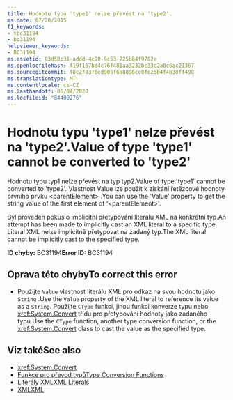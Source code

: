 ```yaml
---
title: Hodnotu typu 'type1' nelze převést na 'type2'.
ms.date: 07/20/2015
f1_keywords:
- vbc31194
- bc31194
helpviewer_keywords:
- BC31194
ms.assetid: 03d50c31-addd-4c90-9c53-725b84f9782e
ms.openlocfilehash: f19f157bd4c76f481aa3232bc33c2a0c6ac21367
ms.sourcegitcommit: f8c270376ed905f6a8896ce0fe25b4f4b38ff498
ms.translationtype: MT
ms.contentlocale: cs-CZ
ms.lasthandoff: 06/04/2020
ms.locfileid: "84400276"
---
```

# <a name="value-of-type-type1-cannot-be-converted-to-type2"></a><span data-ttu-id="52b92-102">Hodnotu typu 'type1' nelze převést na 'type2'.</span><span class="sxs-lookup"><span data-stu-id="52b92-102">Value of type 'type1' cannot be converted to 'type2'</span></span>
<span data-ttu-id="52b92-103">Hodnotu typu typ1 nelze převést na typ typ2.</span><span class="sxs-lookup"><span data-stu-id="52b92-103">Value of type 'type1' cannot be converted to 'type2'.</span></span> <span data-ttu-id="52b92-104">Vlastnost Value lze použít k získání řetězcové hodnoty prvního prvku \<parentElement> .</span><span class="sxs-lookup"><span data-stu-id="52b92-104">You can use the 'Value' property to get the string value of the first element of '\<parentElement>'.</span></span>  
  
 <span data-ttu-id="52b92-105">Byl proveden pokus o implicitní přetypování literálu XML na konkrétní typ.</span><span class="sxs-lookup"><span data-stu-id="52b92-105">An attempt has been made to implicitly cast an XML literal to a specific type.</span></span> <span data-ttu-id="52b92-106">Literál XML nelze implicitně přetypovat na zadaný typ.</span><span class="sxs-lookup"><span data-stu-id="52b92-106">The XML literal cannot be implicitly cast to the specified type.</span></span>  
  
 <span data-ttu-id="52b92-107">**ID chyby:** BC31194</span><span class="sxs-lookup"><span data-stu-id="52b92-107">**Error ID:** BC31194</span></span>  
  
## <a name="to-correct-this-error"></a><span data-ttu-id="52b92-108">Oprava této chyby</span><span class="sxs-lookup"><span data-stu-id="52b92-108">To correct this error</span></span>  
  
- <span data-ttu-id="52b92-109">Použijte `Value` vlastnost literálu XML pro odkaz na svou hodnotu jako `String` .</span><span class="sxs-lookup"><span data-stu-id="52b92-109">Use the `Value` property of the XML literal to reference its value as a `String`.</span></span> <span data-ttu-id="52b92-110">Použijte `CType` funkci, jinou funkci konverze typu nebo <xref:System.Convert> třídu pro přetypování hodnoty jako zadaného typu.</span><span class="sxs-lookup"><span data-stu-id="52b92-110">Use the `CType` function, another type conversion function, or the <xref:System.Convert> class to cast the value as the specified type.</span></span>  
  
## <a name="see-also"></a><span data-ttu-id="52b92-111">Viz také</span><span class="sxs-lookup"><span data-stu-id="52b92-111">See also</span></span>

- <xref:System.Convert>
- [<span data-ttu-id="52b92-112">Funkce pro převod typů</span><span class="sxs-lookup"><span data-stu-id="52b92-112">Type Conversion Functions</span></span>](../functions/type-conversion-functions.md)
- [<span data-ttu-id="52b92-113">Literály XML</span><span class="sxs-lookup"><span data-stu-id="52b92-113">XML Literals</span></span>](../xml-literals/index.md)
- [<span data-ttu-id="52b92-114">XML</span><span class="sxs-lookup"><span data-stu-id="52b92-114">XML</span></span>](../../programming-guide/language-features/xml/index.md)
